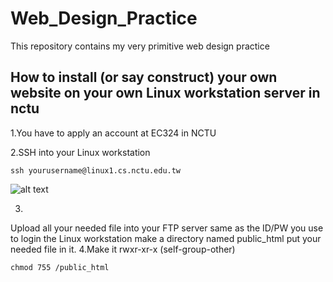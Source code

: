 # Web_Design_Practice
This repository contains my very primitive web design practice

## How to install (or say construct) your own website on your own Linux workstation server in nctu
1.You have to apply an account at EC324 in NCTU

2.SSH into your Linux workstation
```
ssh yourusername@linux1.cs.nctu.edu.tw
```
![alt text]()


3.
Upload all your needed file into your FTP server same as the ID/PW you use to login the Linux workstation
make a directory named public_html put your needed file in it.
4.Make it rwxr-xr-x (self-group-other)
```
chmod 755 /public_html
```
